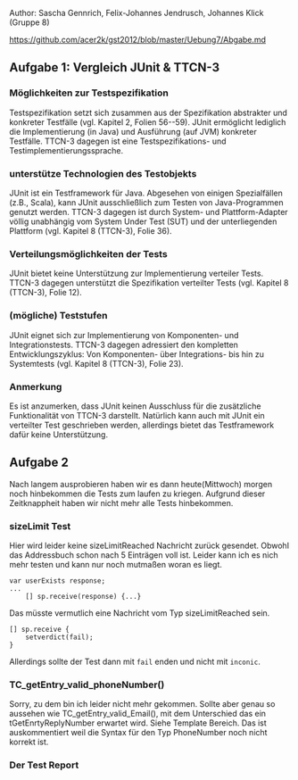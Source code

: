 Author: Sascha Gennrich, Felix-Johannes Jendrusch, Johannes Klick (Gruppe 8)

<https://github.com/acer2k/gst2012/blob/master/Uebung7/Abgabe.md>

## Aufgabe 1: Vergleich JUnit & TTCN-3

### Möglichkeiten zur Testspezifikation

Testspezifikation setzt sich zusammen aus der Spezifikation abstrakter und konkreter Testfälle (vgl. Kapitel 2, Folien 56--59). JUnit ermöglicht lediglich die Implementierung (in Java) und Ausführung (auf JVM) konkreter Testfälle. TTCN-3 dagegen ist eine Testspezifikations- und Testimplementierungssprache.

### unterstütze Technologien des Testobjekts

JUnit ist ein Testframework für Java. Abgesehen von einigen Spezialfällen (z.B., Scala), kann JUnit ausschließlich zum Testen von Java-Programmen genutzt werden. TTCN-3 dagegen ist durch System- und Plattform-Adapter völlig unabhängig vom System Under Test (SUT) und der unterliegenden Plattform (vgl. Kapitel 8 (TTCN-3), Folie 36).

### Verteilungsmöglichkeiten der Tests

JUnit bietet keine Unterstützung zur Implementierung verteiler Tests. TTCN-3 dagegen unterstützt die Spezifikation verteilter Tests (vgl. Kapitel 8 (TTCN-3), Folie 12).

### (mögliche) Teststufen

JUnit eignet sich zur Implementierung von Komponenten- und Integrationstests. TTCN-3 dagegen adressiert den kompletten Entwicklungszyklus: Von Komponenten- über Integrations- bis hin zu Systemtests (vgl. Kapitel 8 (TTCN-3), Folie 23).

### Anmerkung

Es ist anzumerken, dass JUnit keinen Ausschluss für die zusätzliche Funktionalität von TTCN-3 darstellt. Natürlich kann auch mit JUnit ein verteilter Test geschrieben werden, allerdings bietet das Testframework dafür keine Unterstützung.

## Aufgabe 2

Nach langem ausprobieren haben wir es dann heute(Mittwoch) morgen noch hinbekommen die Tests zum laufen zu kriegen.
Aufgrund dieser Zeitknappheit haben wir nicht mehr alle Tests hinbekommen.

### sizeLimit Test

Hier wird leider keine sizeLimitReached Nachricht zurück gesendet.
Obwohl das Addressbuch schon nach 5 Einträgen voll ist.
Leider kann ich es nich mehr testen und kann nur noch mutmaßen woran es liegt.

	var userExists response;
	...
		[] sp.receive(response) {...}
		
Das müsste vermutlich eine Nachricht vom Typ sizeLimitReached sein.

	[] sp.receive {
		setverdict(fail);
	}
	
Allerdings sollte der Test dann mit `fail` enden und nicht mit `inconic`.

### TC\_getEntry\_valid\_phoneNumber()

Sorry, zu dem bin ich leider nicht mehr gekommen.
Sollte aber genau so aussehen wie TC\_getEntry\_valid\_Email(), mit dem Unterschied das ein tGetEnrtyReplyNumber erwartet wird.
Siehe Template Bereich. Das ist auskommentiert weil die Syntax für den Typ PhoneNumber noch nicht korrekt ist.

### Der Test Report


